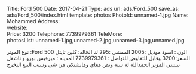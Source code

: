 Title:          Ford 500
Date:           2017-04-21
Type:           ads
url:            ads/Ford_500
save_as:        ads/Ford_500/index.html
template:       photos
PhotoId:        unnamed-1.jpg
Name:           Mohammed
Address:        
website:        
Price:          3200
Telephone:      7739979361
TeleMore:       
photosList:     unnamed-1.jpg,unnamed-2.jpg,unnamed-3.jpg,unnamed.jpg

نوع الموتر :Ford 500
الون : اسود 
موديل :2005
الممشى :295 ك
الحاله: كلين تايتل 
السعر:3200 وقابل للتفاوض 
للتواصل : 7739979361
المدينه : ميرفيس بورو و ناشفل تينسي
الموتر الحمدالله له  سنه ونص معاي ومايشتكي من شي وسبب البيع التخرج

